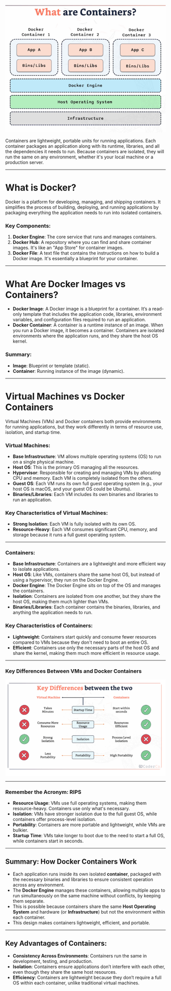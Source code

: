 ![Containers](images/docker-containers.png)


Containers are lightweight, portable units for running applications. Each container packages an application along with its runtime, libraries, and all the dependencies it needs to run. Because containers are isolated, they will run the same on any environment, whether it's your local machine or a production server.

---

# What is Docker?

Docker is a platform for developing, managing, and shipping containers. It simplifies the process of building, deploying, and running applications by packaging everything the application needs to run into isolated containers.

### Key Components:
1. **Docker Engine**: The core service that runs and manages containers.
2. **Docker Hub**: A repository where you can find and share container images. It's like an "App Store" for container images.
3. **Docker File**: A text file that contains the instructions on how to build a Docker image. It's essentially a blueprint for your container.

---

# What Are Docker Images vs Containers?

- **Docker Image**: A Docker image is a blueprint for a container. It’s a read-only template that includes the application code, libraries, environment variables, and configuration files required to run an application.
- **Docker Container**: A container is a runtime instance of an image. When you run a Docker image, it becomes a container. Containers are isolated environments where the application runs, and they share the host OS kernel.

### Summary:
- **Image**: Blueprint or template (static).
- **Container**: Running instance of the image (dynamic).

---

# Virtual Machines vs Docker Containers

Virtual Machines (VMs) and Docker containers both provide environments for running applications, but they work differently in terms of resource use, isolation, and startup time. 

### Virtual Machines:
- **Base Infrastructure**: VM allows multiple operating systems (OS) to run on a single physical machine.
- **Host OS**: This is the primary OS managing all the resources.
- **Hypervisor**: Responsible for creating and managing VMs by allocating CPU and memory. Each VM is completely isolated from the others.
- **Guest OS**: Each VM runs its own full guest operating system (e.g., your host OS is macOS, and your guest OS could be Ubuntu).
- **Binaries/Libraries**: Each VM includes its own binaries and libraries to run an application.

### Key Characteristics of Virtual Machines:
- **Strong Isolation**: Each VM is fully isolated with its own OS.
- **Resource-Heavy**: Each VM consumes significant CPU, memory, and storage because it runs a full guest operating system.
  
---

### Containers:
- **Base Infrastructure**: Containers are a lightweight and more efficient way to isolate applications.
- **Host OS**: Like VMs, containers share the same host OS, but instead of using a hypervisor, they run on the Docker Engine.
- **Docker Engine**: The Docker Engine sits on top of the OS and manages the containers.
- **Isolation**: Containers are isolated from one another, but they share the host OS, making them much lighter than VMs.
- **Binaries/Libraries**: Each container contains the binaries, libraries, and anything the application needs to run.

### Key Characteristics of Containers:
- **Lightweight**: Containers start quickly and consume fewer resources compared to VMs because they don't need to boot an entire OS.
- **Efficient**: Containers use only the necessary parts of the host OS and share the kernel, making them much more efficient in resource usage.

---

### Key Differences Between VMs and Docker Containers

![](images/vm-vs-containers.png)

---

### Remember the Acronym: **RIPS**
- **Resource Usage**: VMs use full operating systems, making them resource-heavy. Containers use only what's necessary.
- **Isolation**: VMs have stronger isolation due to the full guest OS, while containers offer process-level isolation.
- **Portability**: Containers are more portable and lightweight, while VMs are bulkier.
- **Startup Time**: VMs take longer to boot due to the need to start a full OS, while containers start in seconds.

---

## Summary: How Docker Containers Work
- Each application runs inside its own isolated **container**, packaged with the necessary binaries and libraries to ensure consistent operation across any environment.
- The **Docker Engine** manages these containers, allowing multiple apps to run simultaneously on the same machine without conflicts, by keeping them separate.
- This is possible because containers share the same **Host Operating System** and hardware (or **Infrastructure**) but not the environment within each container.
- This design makes containers lightweight, efficient, and portable.

---

## Key Advantages of Containers:
- **Consistency Across Environments**: Containers run the same in development, testing, and production.
- **Isolation**: Containers ensure applications don’t interfere with each other, even though they share the same host resources.
- **Efficiency**: Containers are lightweight because they don’t require a full OS within each container, unlike traditional virtual machines.
